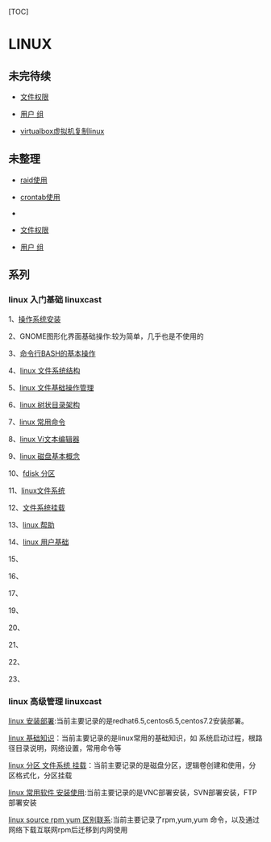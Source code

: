 [TOC]

# LINUX



## 未完待续



- [文件权限](../20170601/linux_authorization.md)
- [用户 组](../20170601/linux_user_group.md)

- [virtualbox虚拟机复制linux](../20170601/linux_virtualbox_copy.md)

  



## 未整理

- [raid使用](../20170627/linux_raid.md)

- [crontab使用](../20170601/linux_crontab.md)

- 

- [文件权限](../20170601/linux_authorization.md)

- [用户 组](../20170601/linux_user_group.md)

  

  

  

  


## 系列



### linux 入门基础 linuxcast

1、[操作系统安装](../20170601/centos_6.5_install.md)

2、GNOME图形化界面基础操作:较为简单，几乎也是不使用的

3、[命令行BASH的基本操作](../20170601/linux_命令行BASH的基本操作.md)

4、[linux 文件系统结构](../20170601/linux_文件系统结构.md)

5、[linux 文件基础操作管理](../20170601/linux_文件基础操作管理.md)

6、[linux 树状目录架构](../20170601/linux_根目录_说明.md)

7、[linux 常用命令](../20170502/linux_常用命令.md)

8、[linux Vi文本编辑器](../20170601/linux_vi文本编辑器.md)

9、[linux 磁盘基本概念](../20170601/linux_磁盘基本概念.md)

10、[fdisk 分区](../20180717/linux_磁盘分区_fdisk.md)

11、[linux文件系统](../20180718/linux_创建文件系统.md)

12、[文件系统挂载](../20180718/LINUX_挂载_卸载.md)

13、[linux 帮助](../20180804/linux_帮助.md)

14、[linux 用户基础](../20170601/linux_user_group.md)

15、

16、

17、

19、

20、

21、

22、

23、

### linux 高级管理 linuxcast



[linux 安装部署](../20170601/LINUX_INSTALL.md):当前主要记录的是redhat6.5,centos6.5,centos7.2安装部署。

[linux 基础知识](../20180727/linux_基础知识.md)：当前主要记录的是linux常用的基础知识，如 系统启动过程，根路径目录说明，网络设置，常用命令等

[linux 分区  文件系统 挂载](../20180718/linux_分区_文件系统_挂载.md)：当前主要记录的是磁盘分区，逻辑卷创建和使用，分区格式化，分区挂载

[linux 常用软件 安装使用](../20180731/linux_software_install.md):当前主要记录的是VNC部署安装，SVN部署安装，FTP部署安装

[linux source rpm yum 区别联系](../20170601/LINUX_源代码_RPM_区别联系.md):当前主要记录了rpm,yum,yum 命令，以及通过网络下载互联网rpm后迁移到内网使用


















